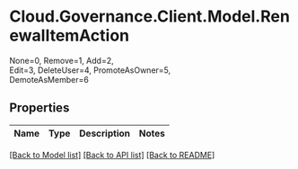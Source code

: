 # Cloud.Governance.Client.Model.RenewalItemAction
None=0, Remove=1, Add=2, </br>Edit=3, DeleteUser=4, PromoteAsOwner=5, </br>DemoteAsMember=6
## Properties

Name | Type | Description | Notes
------------ | ------------- | ------------- | -------------

[[Back to Model list]](../README.md#documentation-for-models) [[Back to API list]](../README.md#documentation-for-api-endpoints) [[Back to README]](../README.md)

